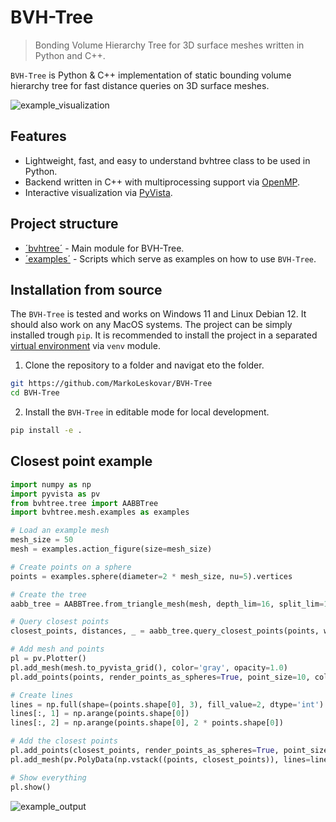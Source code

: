 # BVH-Tree

> Bonding Volume Hierarchy Tree for 3D surface meshes written in Python and C++.

`BVH-Tree` is Python & C++ implementation of static bounding volume hierarchy tree for fast distance queries on 3D surface meshes.

![example_visualization](docs/example_visualization.gif)

## Features

- Lightweight, fast, and easy to understand bvhtree class to be used in Python.
- Backend written in C++ with multiprocessing support via [OpenMP](https://www.openmp.org/).
- Interactive visualization via [PyVista](https://docs.pyvista.org/).


## Project structure

- [´bvhtree´](src/bvhtree) - Main module for BVH-Tree.
- [´examples´](examples) - Scripts which serve as examples on how to use `BVH-Tree`.


## Installation from source

The `BVH-Tree` is tested and works on Windows 11 and Linux Debian 12. It should also work on any MacOS systems.
The project can be simply installed trough `pip`. It is recommended to install the project in
a separated [virtual environment](https://docs.python.org/3/library/venv.html) via `venv` module.

1. Clone the repository to a folder and navigat eto the folder.
```sh
git https://github.com/MarkoLeskovar/BVH-Tree
cd BVH-Tree
```

2. Install the `BVH-Tree` in editable mode for local development.
```sh
pip install -e .
```


## Closest point example

```python
import numpy as np
import pyvista as pv
from bvhtree.tree import AABBTree
import bvhtree.mesh.examples as examples

# Load an example mesh
mesh_size = 50
mesh = examples.action_figure(size=mesh_size)

# Create points on a sphere
points = examples.sphere(diameter=2 * mesh_size, nu=5).vertices

# Create the tree
aabb_tree = AABBTree.from_triangle_mesh(mesh, depth_lim=16, split_lim=10)

# Query closest points
closest_points, distances, _ = aabb_tree.query_closest_points(points, workers=16)

# Add mesh and points
pl = pv.Plotter()
pl.add_mesh(mesh.to_pyvista_grid(), color='gray', opacity=1.0)
pl.add_points(points, render_points_as_spheres=True, point_size=10, color='black')

# Create lines
lines = np.full(shape=(points.shape[0], 3), fill_value=2, dtype='int')
lines[:, 1] = np.arange(points.shape[0])
lines[:, 2] = np.arange(points.shape[0], 2 * points.shape[0])

# Add the closest points
pl.add_points(closest_points, render_points_as_spheres=True, point_size=5, color='red')
pl.add_mesh(pv.PolyData(np.vstack((points, closest_points)), lines=lines), color='red', line_width=3)

# Show everything
pl.show()
```

![example_output](docs/example_output.png)
